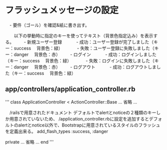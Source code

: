 # フラッシュメッセージの設定

　- 要件（ゴール）を確認&紙に書き出す。

　　以下の挙動時に指定のキーを使ってテキスト（背景色指定込み）を表示する。
　　- 新規ユーザー登録
　　　- 成功：ユーザー登録が完了しました（キー：success 　背景色：緑）
　　　- 失敗：ユーザー登録に失敗しました（キー：danger 　背景色：赤）
　　- ログイン
　　　- 成功：ログインしました（キー：success 　背景色：緑）
　　　- 失敗：ログインに失敗しました（キー：danger 　背景色：赤）
　　- ログアウト
　　　- 成功：ログアウトしました（キー：success 　背景色：緑）

## app/controllers/application_controller.rb
'''
class ApplicationController < ActionController::Base
  ... 省略 ...

　/railsで用意されたドキュメント デフォルトでalertとnoticeの２種類のキーしか用意されていないため、
  /application_controller.rbに設定を追加するとデフォルトのalertとnotice以外で、Bootstrapに用意されているスタイルのフラッシュを定義出来る。
  add_flash_types :success, :danger

  private
  ... 省略 ...
end
'''
